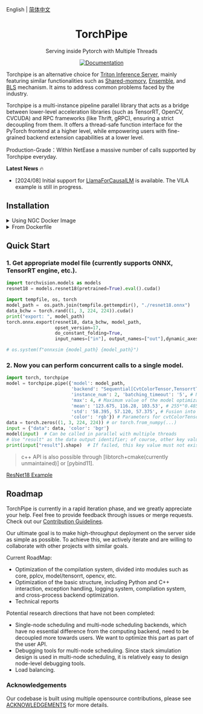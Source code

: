 

English | [简体中文](README_zh.md)


<div align="center">
<h1 align="center">TorchPipe</h1>
Serving inside Pytorch with Multiple Threads
<!-- A Minimalist High-Throughput Deep Learning Model Deployment Framework


<h6 align="center">Ensemble Pipeline Serving for  <a href="https://pytorch.org/">Pytorch</a> Frontend</h6> -->


<!-- <img alt="license" src="https://img.shields.io/github/license/alibaba/async_simple?style=flat-square"> -->
[![Documentation](https://img.shields.io/badge/torchpipe-Docs-brightgreen.svg)](https://torchpipe.github.io)
<!-- <img alt="license" src="https://img.shields.io/github/license/alibaba/async_simple?style=flat-square">  -->
<!-- <img alt="language" src="https://img.shields.io/github/languages/top/torchpipe/torchpipe.github.io?style=flat-square"> -->
<!-- <img alt="feature" src="https://img.shields.io/badge/pytorch-Serving-orange?style=flat-square"> -->
<!-- <img alt="last commit" src="https://img.shields.io/github/last-commit/torchpipe/torchpipe.github.io?style=flat-square"> -->
</div>




Torchpipe is an alternative choice for [Triton Inference Server]((https://github.com/triton-inference-server/server)), mainly featuring similar functionalities such as [Shared-momory](https://docs.nvidia.com/deeplearning/triton-inference-server/user-guide/docs/protocol/extension_shared_memory.html), [Ensemble](https://github.com/triton-inference-server/server/blob/main/docs/user_guide/architecture.md#ensemble-models), and [BLS](https://github.com/triton-inference-server/python_backend#business-logic-scripting) mechanism. It aims to address common problems faced by the industry.

 Torchpipe is a multi-instance pipeline parallel library that acts as a bridge between lower-level acceleration libraries (such as TensorRT, OpenCV, CVCUDA) and RPC frameworks (like Thrift, gRPC), ensuring a strict decoupling from them. It offers a thread-safe function interface for the PyTorch frontend at a higher level, while empowering users with fine-grained backend extension capabilities at a lower level.


Production-Grade：Within NetEase a massive number of calls supported by Torchpipe everyday.



**Latest News** 🔥
- [2024/08] Initial support for [LlamaForCausalLM](https://github.com/torchpipe/torchpipe/tree/develop/examples/vila) is available. The VILA example is still in progress.

## Installation

<details>
    <summary>Using NGC Docker Image</summary>


### Using NGC Docker Image
The easiest way is to choose NGC mirror for source code compilation (you may need to update your dirver).


First, clone the code:
```bash
git clone https://github.com/torchpipe/torchpipe.git
cd torchpipe/ && git submodule update --init --recursive
```

Then start the container and if your machine supports [a higher version of the image](https://catalog.ngc.nvidia.com/orgs/nvidia/containers/pytorch/tags), you can use the updated version of the Pytorch image.
```bash
img_name=nvcr.io/nvidia/pytorch:23.08-py3  # for tensort8.6.1, LayerNorm
# img_name=nvcr.io/nvidia/pytorch:22.12-py3  # For driver version lower than 510
docker run --rm --gpus=all --ipc=host  --network=host -v `pwd`:/workspace  --shm-size 1G  --ulimit memlock=-1 --ulimit stack=67108864  --privileged=true  -w/workspace -it $img_name /bin/bash

python setup.py install

cd examples/resnet18 && python resnet18.py
```

> NOTE: If you are using a transformer-ish model, it is strongly recommended to use TensorRT >= 8.6.1 (`nvcr.io/nvidia/pytorch:23.05-py3`) for supporting opset 17 for `LayerNormalization` and opset 18 `GroupNormalization`.

</details>

<details>
    <summary>From Dockerfile</summary>

```bash
# build docker image by yourself(Dockerfilex for trt10, Dockerfile for trt9): 
docker build --network=host -f ./docker/Dockerfilex -t trt thirdparty/
export img_name=trt
```
</details>



 


<!-- ## Notes
-  Use the latest tag and corresponding release.
-  The main branch is used for releasing version updates, while the develop branch is used for code submission and daily development. -->

<!-- end elevator-pitch -->

## Quick Start

<!-- start quickstart -->

### 1. Get appropriate model file (currently supports ONNX, TensorRT engine, etc.).

```python
import torchvision.models as models
resnet18 = models.resnet18(pretrained=True).eval().cuda()

import tempfile, os, torch
model_path =  os.path.join(tempfile.gettempdir(), "./resnet18.onnx") 
data_bchw = torch.rand((1, 3, 224, 224)).cuda()
print("export: ", model_path)
torch.onnx.export(resnet18, data_bchw, model_path,
                  opset_version=17,
                  do_constant_folding=True,
                  input_names=["in"], output_names=["out"],dynamic_axes={"in": {0: "x"},"out": {0: "x"}})

# os.system(f"onnxsim {model_path} {model_path}")
```
 
### 2. Now you can perform concurrent calls to a single model.

```python
import torch, torchpipe
model = torchpipe.pipe({'model': model_path,
                        'backend': "Sequential[CvtColorTensor,TensorrtTensor,SyncTensor]", # Backend engine, see backend API reference documentation
                        'instance_num': 2, 'batching_timeout': '5', # Number of instances and timeout time
                        'max': 4, # Maximum value of the model optimization range, which can also be '4x3x224x224'
                        'mean': '123.675, 116.28, 103.53', # 255*"0.485, 0.456, 0.406"
                        'std': '58.395, 57.120, 57.375', # Fusion into TensorRT network
                        'color': 'rgb'}) # Parameters for cvtColorTensor backend: target color space order
data = torch.zeros((1, 3, 224, 224)) # or torch.from_numpy(...)
input = {"data": data, 'color': 'bgr'}
model(input)  # Can be called in parallel with multiple threads
# Use "result" as the data output identifier; of course, other key values ​​can also be custom written
print(input["result"].shape)  # If failed, this key value must not exist, even if it already exists when input.
```

> c++ API is also possible through [libtorch+cmake(currently unmaintained)] or [pybind11].


<!-- end quickstart -->

[ResNet18 Example](examples/resnet18/README.md)


## Roadmap

TorchPipe is currently in a rapid iteration phase, and we greatly appreciate your help.  Feel free to provide feedback through issues or merge requests. Check out our [Contribution Guidelines](./CONTRIBUTING.md).

Our ultimate goal is to make high-throughput deployment on the server side as simple as possible. To achieve this, we actively iterate and are willing to collaborate with other projects with similar goals.

Current RoadMap:


- Optimization of the compilation system, divided into modules such as core, pplcv, model/tensorrt, opencv, etc.
- Optimization of the basic structure, including Python and C++ interaction, exception handling, logging system, compilation system, and cross-process backend optimization.
- Technical reports

Potential research directions that have not been completed:

- Single-node scheduling and multi-node scheduling backends, which have no essential difference from the computing backend, need to be decoupled more towards users. We want to optimize this part as part of the user API.
- Debugging tools for multi-node scheduling. Since stack simulation design is used in multi-node scheduling, it is relatively easy to design node-level debugging tools.
- Load balancing.

### Acknowledgements
Our codebase is built using multiple opensource contributions, please see [ACKNOWLEDGEMENTS](./ACKNOWLEDGEMENTS.md) for more details.

